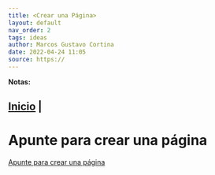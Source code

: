 ```yaml
---
title: <Crear una Página>
layout: default
nav_order: 2
tags: ideas
author: Marcos Gustavo Cortina
date: 2022-04-24 11:05
source: https://
---
```

**Notas:**

[Inicio](Index.md) |
---


# Apunte para crear una página

[Apunte para crear una página](https://scds.github.io/github-pages)
